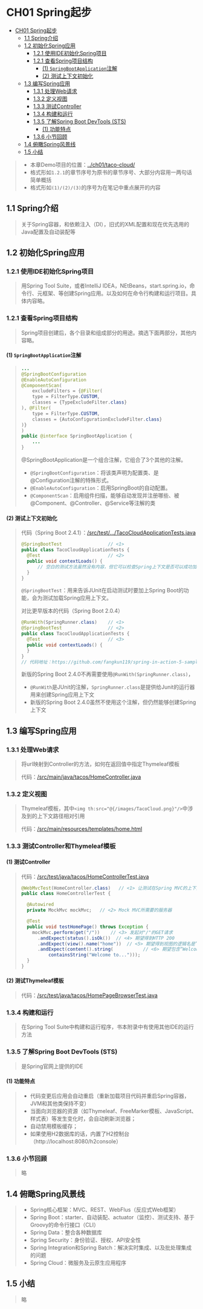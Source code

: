# CH01 Spring起步

<!-- START doctoc generated TOC please keep comment here to allow auto update -->
<!-- DON'T EDIT THIS SECTION, INSTEAD RE-RUN doctoc TO UPDATE -->

- [CH01 Spring起步](#ch01-spring%E8%B5%B7%E6%AD%A5)
  - [1.1 Spring介绍](#11-spring%E4%BB%8B%E7%BB%8D)
  - [1.2 初始化Spring应用](#12-%E5%88%9D%E5%A7%8B%E5%8C%96spring%E5%BA%94%E7%94%A8)
    - [1.2.1 使用IDE初始化Spring项目](#121-%E4%BD%BF%E7%94%A8ide%E5%88%9D%E5%A7%8B%E5%8C%96spring%E9%A1%B9%E7%9B%AE)
    - [1.2.1 查看Spring项目结构](#121-%E6%9F%A5%E7%9C%8Bspring%E9%A1%B9%E7%9B%AE%E7%BB%93%E6%9E%84)
      - [(1) `SpringBootApplication`注解](#1-springbootapplication%E6%B3%A8%E8%A7%A3)
      - [(2) 测试上下文初始化](#2-%E6%B5%8B%E8%AF%95%E4%B8%8A%E4%B8%8B%E6%96%87%E5%88%9D%E5%A7%8B%E5%8C%96)
  - [1.3 编写Spring应用](#13-%E7%BC%96%E5%86%99spring%E5%BA%94%E7%94%A8)
    - [1.3.1 处理Web请求](#131-%E5%A4%84%E7%90%86web%E8%AF%B7%E6%B1%82)
    - [1.3.2 定义视图](#132-%E5%AE%9A%E4%B9%89%E8%A7%86%E5%9B%BE)
    - [1.3.3 测试Controller](#133-%E6%B5%8B%E8%AF%95controller)
    - [1.3.4 构建和运行](#134-%E6%9E%84%E5%BB%BA%E5%92%8C%E8%BF%90%E8%A1%8C)
    - [1.3.5 了解Spring Boot DevTools (STS)](#135-%E4%BA%86%E8%A7%A3spring-boot-devtools-sts)
      - [(1) 功能特点](#1-%E5%8A%9F%E8%83%BD%E7%89%B9%E7%82%B9)
    - [1.3.6 小节回顾](#136-%E5%B0%8F%E8%8A%82%E5%9B%9E%E9%A1%BE)
  - [1.4 俯瞰Spring风景线](#14-%E4%BF%AF%E7%9E%B0spring%E9%A3%8E%E6%99%AF%E7%BA%BF)
  - [1.5 小结](#15-%E5%B0%8F%E7%BB%93)

<!-- END doctoc generated TOC please keep comment here to allow auto update -->

> * 本章Demo项目的位置：[../ch01/taco-cloud/](../ch01/taco-cloud/)
> * 格式形如`1.2.1`的章节序号为原书的章节序号、大部分内容用一两句话简单概括
> * 格式形如`(1)/(2)/(3)`的序号为在笔记中重点展开的内容

## 1.1 Spring介绍

> 关于Spring容器，和依赖注入（DI），旧式的XML配置和现在优先选用的Java配置及自动装配等

## 1.2 初始化Spring应用

### 1.2.1 使用IDE初始化Spring项目

> 用Spring Tool Suite，或者IntelliJ IDEA，NEtBeans，start.spring.io，命令行、元框架、等创建Spring应用。以及如何在命令行构建和运行项目。具体内容略。

### 1.2.1 查看Spring项目结构

> Spring项目创建后，各个目录和组成部分的用途。摘选下面两部分，其他内容略。

#### (1) `SpringBootApplication`注解

> ~~~java
> ...
> @SpringBootConfiguration
> @EnableAutoConfiguration
> @ComponentScan(
>     excludeFilters = {@Filter(
>     type = FilterType.CUSTOM,
>     classes = {TypeExcludeFilter.class}
> ), @Filter(
>     type = FilterType.CUSTOM,
>     classes = {AutoConfigurationExcludeFilter.class}
> )}
> )
> public @interface SpringBootApplication {
>     ...
> }
> ~~~
>
> @SpringBootApplication是一个组合注解，它组合了3个其他的注解。
>
> * `@SpringBootConfiguration`：将该类声明为配置类、是@Configuration注解的特殊形式。
> * `@EnableAutoConfiguration`：启用SpringBoot的自动配置。
> * `@ComponentScan`：启用组件扫描，能够自动发现并注册哪些、被@Component、@Controller、@Service等注解的类

#### (2) 测试上下文初始化

> 代码（Spring Boot 2.4.1）：[/src/test/.../TacoCloudApplicationTests.java](../ch01/taco-cloud/src/test/java/tacos/TacoCloudApplicationTests.java)
>
> ~~~java
> @SpringBootTest                 // <1>
> public class TacoCloudApplicationTests {
>   @Test                         // <2>
>   public void contextLoads() {
>       // 空白的测试方法虽然没有内容，但它可以检查Spring上下文是否可以成功加载
>   }
> }
> ~~~
>
> `@SpringBootTest`：用来告诉JUnit在启动测试时要加上Spring Boot的功能，会为测试加载Spring应用上下文。
>
> 对比更早版本的代码（Spring Boot 2.0.4）
>
> ~~~java
> @RunWith(SpringRunner.class)    // <1>
> @SpringBootTest                 // <2>
> public class TacoCloudApplicationTests {
>   @Test                         // <3>
>   public void contextLoads() {
>   }
> }
> // 代码地址：https://github.com/fangkun119/spring-in-action-5-samples/blob/master/ch01/tacos/src/test/java/tacos/TacoCloudApplicationTests.java
> ~~~
>
> 新版的Spring Boot 2.4.0不再需要使用`@RunWith(SpringRunner.class)`，
>
> * `@RunWith`是JUnit的注解，`SpringRunner.class`是提供给Junit的运行器用来创建Spring应用上下文
> * 新版的Spring Boot 2.4.0虽然不使用这个注解，但仍然能够创建Spring上下文

## 1.3 编写Spring应用

### 1.3.1 处理Web请求

> 将url映射到Controller的方法，如何在返回值中指定Thymeleaf模板
>
> 代码：[/src/main/java/tacos/HomeController.java](../ch01/taco-cloud/src/main/java/tacos/HomeController.java)

### 1.3.2 定义视图

> Thymeleaf模板，其中`<img th:src="@{/images/TacoCloud.png}"/>`中涉及到的上下文路径相对引用
>
> 代码：[/src/main/resources/templates/home.html](../ch01/taco-cloud/src/main/resources/templates/home.html)

### 1.3.3 测试Controller和Thymeleaf模板

#### (1) 测试Controller

> 代码：[/src/test/java/tacos/HomeControllerTest.java](../ch01/taco-cloud/src/test/java/tacos/HomeControllerTest.java)
>
> ```java
> @WebMvcTest(HomeController.class)   // <1> 让测试在Spring MVC的上下文中执行
> public class HomeControllerTest {
> 
>   @Autowired
>   private MockMvc mockMvc;   // <2> Mock MVC所需要的服务器
> 
>   @Test
>   public void testHomePage() throws Exception {
>     mockMvc.perform(get("/"))    // <3> 发起对"/"的GET请求
>       .andExpect(status().isOk())  // <4> 期望得到HTTP 200
>       .andExpect(view().name("home"))  // <5> 期望得到视图的逻辑名是”home“
>       .andExpect(content().string(           // <6> 期望包含“Welcome to..."
>           containsString("Welcome to...")));
>   }
> }
> ```

#### (2) 测试Thymeleaf模板

> 代码：[/src/test/java/tacos/HomePageBrowserTest.java](/src/test/java/tacos/HomePageBrowserTest.java)

### 1.3.4 构建和运行

> 在Spring Tool Suite中构建和运行程序，书本附录中有使用其他IDE的运行方法

### 1.3.5 了解Spring Boot DevTools (STS)

> 是Spring官网上提供的IDE

#### (1) 功能特点

> * 代码变更后应用会自动重启（重新加载项目代码并重启Spring容器，JVM和其他类保持不变）
> * 当面向浏览器的资源（如Thymeleaf、FreeMarker模板、JavaScript、样式表）等发生变化时，会自动刷新浏览器；
> * 自动禁用模板缓存；
> * 如果使用H2数据库的话，内置了H2控制台（http://localhost:8080/h2console）

### 1.3.6 小节回顾

> 略

## 1.4 俯瞰Spring风景线

> * Spring核心框架：MVC、REST、WebFlus（反应式Web框架）
> * Spring Boot：starter、自动装配、actuator（监控）、测试支持、基于Groovy的命令行接口（CLI）
> * Spring Data：整合各种数据库
> * Spring Security：身份验证、授权、API安全性
> * Spring Integration和Spring Batch：解决实时集成、以及批处理集成的问题
> * Spring Cloud：微服务及云原生应用程序

## 1.5 小结

> 略